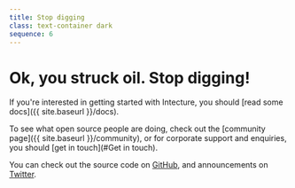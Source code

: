```yaml
---
title: Stop digging
class: text-container dark
sequence: 6
---
```

# Ok, you struck oil. Stop digging!

If you're interested in getting started with Intecture, you should [read some docs]({{ site.baseurl }}/docs).

To see what open source people are doing, check out the [community page]({{ site.baseurl }}/community), or for corporate support and enquiries, you should [get in touch](#Get in touch).

You can check out the source code on [GitHub](https://github.com/intecture), and announcements on [Twitter](https://twitter.com/intecture).
